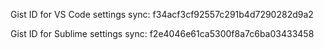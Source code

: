
Gist ID for VS Code settings sync:
f34acf3cf92557c291b4d7290282d9a2

Gist ID for Sublime settings sync:
f2e4046e61ca5300f8a7c6ba03433458

